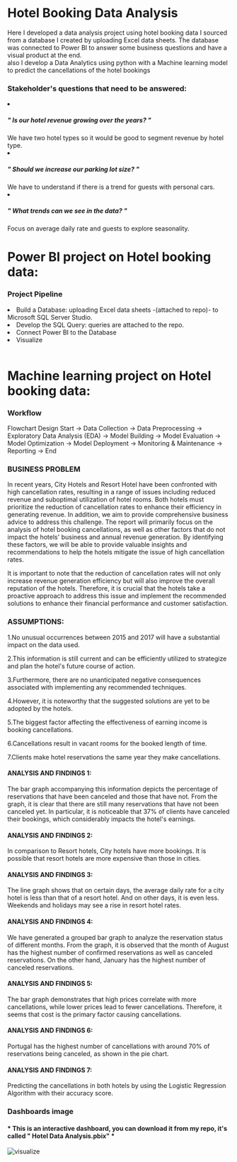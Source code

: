 <h1> Hotel Booking Data Analysis </h1>
Here I developed a data analysis project using hotel booking data I sourced from a database I created by uploading Excel data sheets. 
The database was connected to Power BI to answer some business questions and have a visual product at the end.
<br>
also I develop a Data Analytics using python with a Machine learning model to predict the cancellations of the hotel bookings 

<br>
<h3> Stakeholder's questions that need to be answered: </h3>
<li> <h5> " Is our hotel revenue growing over the years? "</h5>
We have two hotel types so it would be good to segment revenue by hotel type. 
<li> <h5> " Should we increase our parking lot size? " </h5> 
We have to understand if there is a trend for guests with personal cars. 
<li> <h5> " What trends can we see in the data? " </h5>
Focus on average daily rate and guests to explore seasonality. 

<br>
<h1><b>Power BI project on Hotel booking data:</b></h1>
<h3> Project Pipeline </h3>
<li> Build a Database: uploading Excel data sheets -(attached to repo)- to Microsoft SQL Server Studio. 
<li> Develop the SQL Query: queries are attached to the repo. 
<li> Connect Power BI to the Database
<li> Visualize
<br><br>
<h1><b>Machine learning project on Hotel booking data:</b></h1> 
<h3>Workflow</h3>
Flowchart Design
Start → Data Collection → Data Preprocessing → Exploratory Data Analysis (EDA) → Model Building → Model Evaluation → Model Optimization → Model Deployment → Monitoring & Maintenance → Reporting → End
<h3>BUSINESS PROBLEM</h3>
In recent years, City Hotels and Resort Hotel have been confronted with high cancellation rates, resulting in a range of issues including reduced revenue and suboptimal utilization of hotel rooms. Both hotels must prioritize the reduction of cancellation rates to enhance their efficiency in generating revenue. In addition, we aim to provide comprehensive business advice to address this challenge. The report will primarily focus on the analysis of hotel booking cancellations, as well as other factors that do not impact the hotels' business and annual revenue generation. By identifying these factors, we will be able to provide valuable insights and recommendations to help the hotels mitigate the issue of high cancellation rates.

It is important to note that the reduction of cancellation rates will not only increase revenue generation efficiency but will also improve the overall reputation of the hotels. Therefore, it is crucial that the hotels take a proactive approach to address this issue and implement the recommended solutions to enhance their financial performance and customer satisfaction.
<h3>ASSUMPTIONS:</h3>
1.No unusual occurrences between 2015 and 2017 will have a substantial impact on the data used.<br>

2.This information is still current and can be efficiently utilized to strategize and plan the hotel's future course of action.<br>

3.Furthermore, there are no unanticipated negative consequences associated with implementing any recommended techniques.<br>

4.However, it is noteworthy that the suggested solutions are yet to be adopted by the hotels.<br>

5.The biggest factor affecting the effectiveness of earning income is booking cancellations.<br>

6.Cancellations result in vacant rooms for the booked length of time.<br>

7.Clients make hotel reservations the same year they make cancellations.<br>
<h4>ANALYSIS AND FINDINGS 1:</h4>
The bar graph accompanying this information depicts the percentage of reservations that have been canceled and those that have not. From the graph, it is clear that there are still many reservations that have not been canceled yet. In particular, it is noticeable that 37% of clients have canceled their bookings, which considerably impacts the hotel's earnings.

<h4>ANALYSIS AND FINDINGS 2:</h4>
In comparison to Resort hotels, City hotels have more bookings. It is possible that resort hotels are more expensive than those in cities.

<h4>ANALYSIS AND FINDINGS 3:</h4>
The line graph shows that on certain days, the average daily rate for a city hotel is less than that of a resort hotel. And on other days, it is even less. Weekends and holidays may see a rise in resort hotel rates.

<h4>ANALYSIS AND FINDINGS 4:</h4>
We have generated a grouped bar graph to analyze the reservation status of different months. From the graph, it is observed that the month of August has the highest number of confirmed reservations as well as canceled reservations. On the other hand, January has the highest number of canceled reservations.

<h4>ANALYSIS AND FINDINGS 5:</h4>
The bar graph demonstrates that high prices correlate with more cancellations, while lower prices lead to fewer cancellations. Therefore, it seems that cost is the primary factor causing cancellations.

<h4>ANALYSIS AND FINDINGS 6:</h4>
Portugal has the highest number of cancellations with around 70% of reservations being canceled, as shown in the pie chart.

<h4>ANALYSIS AND FINDINGS 7:</h4>
Predicting the cancellations in both hotels by using the Logistic Regression Algorithm with their accuracy score.



<h3> Dashboards image </h3>
  <h4> * This is an interactive dashboard, you can download it from my repo, it's called "
Hotel Data Analysis.pbix" * </h4>  

![visualize]()
